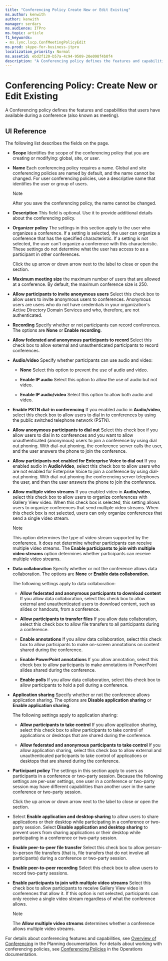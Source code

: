 ```yaml
---
title: "Conferencing Policy Create New or Edit Existing"
ms.author: kenwith
author: kenwith
manager: serdars
ms.audience: ITPro
ms.topic: article
f1_keywords:
- ms.lync.lscp.ConfMeetingPolicyEdit
ms.prod: skype-for-business-itpro
localization_priority: Normal
ms.assetid: ebd2f120-b57a-4c94-9509-20e098f4b0f4
description: "A Conferencing policy defines the features and capabilities that users have available during a conference (also known as meeting)."
---
```


# Conferencing Policy: Create New or Edit Existing
 
A Conferencing policy defines the features and capabilities that users have available during a conference (also known as meeting).
  
## UI Reference

The following list describes the fields on the page.
  
- **Scope** Identifies the scope of the conferencing policy that you are creating or modifying: global, site, or user.
    
- **Name** Each conferencing policy requires a name. Global and site conferencing policies are named by default, and the name cannot be changed. For user conferencing policies, use a descriptive name that identifies the user or group of users.
    
    > [!NOTE]
    > After you save the conferencing policy, the name cannot be changed. 
  
- **Description** This field is optional. Use it to provide additional details about the conferencing policy.
    
- **Organizer policy** The settings in this section apply to the user who organizes a conference. If a setting is selected, the user can organize a conference that has the specified characteristic. If a setting is not selected, the user can't organize a conference with this characteristic. These settings do not determine what the user has access to as a participant in other conferences.
    
    Click the up arrow or down arrow next to the label to close or open the section.
    
- **Maximum meeting size** the maximum number of users that are allowed at a conference. By default, the maximum conference size is 250.
    
- **Allow participants to invite anonymous users** Select this check box to allow users to invite anonymous users to conferences. Anonymous users are users who do not have credentials in your organization's Active Directory Domain Services and who, therefore, are not authenticated.
    
- **Recording** Specify whether or not participants can record conferences. The options are **None** or **Enable recording**.
    
- **Allow federated and anonymous participants to record** Select this check box to allow external and unauthenticated participants to record conferences.
    
- **Audio/video** Specify whether participants can use audio and video:
    
  - **None** Select this option to prevent the use of audio and video.
    
  - **Enable IP audio** Select this option to allow the use of audio but not video.
    
  - **Enable IP audio/video** Select this option to allow both audio and video.
    
- **Enable PSTN dial-in conferencing** If you enabled audio in **Audio/video**, select this check box to allow users to dial in to conferences by using the public switched telephone network (PSTN).
    
- **Allow anonymous participants to dial out** Select this check box if you allow users to dial in to conferences and you want to allow unauthenticated (anonymous) users to join a conference by using dial out phoning. With dial-out phoning, the conference server calls the user, and the user answers the phone to join the conference.
    
- **Allow participants not enabled for Enterprise Voice to dial out** If you enabled audio in **Audio/video**, select this check box to allow users who are not enabled for Enterprise Voice to join a conference by using dial-out phoning. With dial-out phoning the conferencing server telephones the user, and then the user answers the phone to join the conference.
    
- **Allow multiple video streams** If you enabled video in **Audio/video**, select this check box to allow users to organize conferences with Gallery View video. When this check box is selected, this setting allows users to organize conferences that send multiple video streams. When this check box is not selected, users can only organize conferences that send a single video stream.
    
    > [!NOTE]
    > This option determines the type of video stream supported by the conference. It does not determine whether participants can receive multiple video streams. The **Enable participants to join with multiple video streams** option determines whether participants can receive multiple video streams.
  
- **Data collaboration** Specify whether or not the conference allows data collaboration. The options are **None** or **Enable data collaboration**.
    
    The following settings apply to data collaboration:
    
  - **Allow federated and anonymous participants to download content** If you allow data collaboration, select this check box to allow external and unauthenticated users to download content, such as slides or handouts, from a conference.
    
  - **Allow participants to transfer files** If you allow data collaboration, select this check box to allow file transfers to all participants during a conference.
    
  - **Enable annotations** If you allow data collaboration, select this check box to allow participants to make on-screen annotations on content shared during the conference.
    
  - **Enable PowerPoint annotations** If you allow annotation, select this check box to allow participants to make annotations in PowerPoint slides shared during the conference.
    
  - **Enable polls** If you allow data collaboration, select this check box to allow participants to hold a poll during a conference.
    
- **Application sharing** Specify whether or not the conference allows application sharing. The options are **Disable application sharing** or **Enable application sharing**.
    
    The following settings apply to application sharing:
    
  - **Allow participants to take control** If you allow application sharing, select this check box to allow participants to take control of applications or desktops that are shared during the conference.
    
  - **Allow federated and anonymous participants to take control** If you allow application sharing, select this check box to allow external and unauthenticated participants to take control of applications or desktops that are shared during the conference.
    
- **Participant policy** The settings in this section apply to users as participants in a conference or two-party session. Because the following settings are per-user settings, one user in a conference or two-party session may have different capabilities than another user in the same conference or two-party session.
    
    Click the up arrow or down arrow next to the label to close or open the section.
    
- Select **Enable application and desktop sharing** to allow users to share applications or their desktop while participating in a conference or two-party session. Select **Disable application and desktop sharing** to prevent users from sharing applications or their desktop while participating in a conference or two-party session.
    
- **Enable peer-to-peer file transfer** Select this check box to allow person-to-person file transfers (that is, file transfers that do not involve all participants) during a conference or two-party session.
    
- **Enable peer-to-peer recording** Select this check box to allow users to record two-party sessions.
    
- **Enable participants to join with multiple video streams** Select this check box to allow participants to receive Gallery View video in conferences that allow it. If this option is not selected, participants can only receive a single video stream regardless of what the conference allows.
    
    > [!NOTE]
    > The **Allow multiple video streams** determines whether a conference allows multiple video streams.
  
For details about conferencing features and capabilities, see [Overview of Conferencing](http://technet.microsoft.com/library/5bb90e69-3d4f-4d59-a1ee-2550de84439f.aspx) in the Planning documentation. For details about working with conferencing policies, see [Conferencing Policies](http://technet.microsoft.com/library/8f92eb7c-ee66-4df6-a726-4bff93b122cb.aspx) in the Operations documentation.
  

